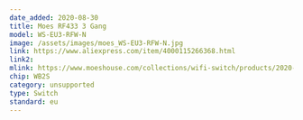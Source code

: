 ```yaml
---
date_added: 2020-08-30
title: Moes RF433 3 Gang 
model: WS-EU3-RFW-N
image: /assets/images/moes_WS-EU3-RFW-N.jpg
link: https://www.aliexpress.com/item/4000115266368.html
link2: 
mlink: https://www.moeshouse.com/collections/wifi-switch/products/2020-new-wifi-rf433-smart-touch-switch-2-3-way-smart-life-tuya-app-control-alexa-google-home-voice-control-3-gang-eu
chip: WB2S
category: unsupported
type: Switch
standard: eu
---
```

